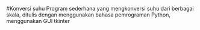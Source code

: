 #Konversi suhu
Program sederhana yang mengkonversi suhu dari berbagai skala, ditulis dengan menggunakan bahasa pemrograman Python, menggunakan GUI tkinter
